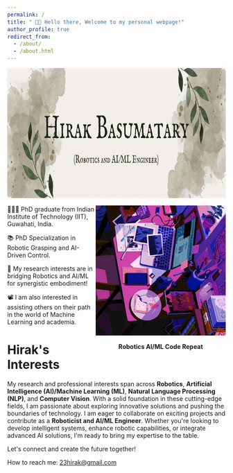 ```yaml
---
permalink: /
title: " 👋🏼 Hello there, Welcome to my personal webpage!"
author_profile: true
redirect_from: 
  - /about/
  - /about.html
---
```


<p align="center"><img src="/images/Hirak_Header.png" width="1380px" height="300px"></p>

<div style="float: right; width: 300px; text-align: center;">
    <img src="/images/Hirak_Coding.gif" alt="Robotics AI/ML Code Repeat" width="300px">
    <p><strong>Robotics AI/ML Code Repeat</strong></p>
</div>

<!-- >
Robotics AI/ML Code Repeat

![Robotics AI/ML Code Repeat](/images/Hirak_Coding.gif){: .align-right width="300px"}

-->

👨🏻‍💻 PhD graduate from Indian Institute of Technology (IIT), Guwahati, India.

📚 PhD Specialization in Robotic Grasping and AI-Driven Control.

🔬 My research interests are in bridging Robotics and AI/ML for synergistic embodiment!

📽️ I am also interested in assisting others on their path in the world of Machine Learning and academia.

Hirak's Interests
======
My research and professional interests span across **Robotics**,  **Artificial Intelligence (AI)/Machine Learning (ML)**, **Natural Language Processing (NLP)**, and **Computer Vision**. With a solid foundation in these cutting-edge fields, I am passionate about exploring innovative solutions and pushing the boundaries of technology. I am eager to collaborate on exciting projects and contribute as a **Roboticist and AI/ML Engineer**. Whether you're looking to develop intelligent systems, enhance robotic capabilities, or integrate advanced AI solutions, I'm ready to bring my expertise to the table.

Let's connect and create the future together!

How to reach me: 23hirak@gmail.com

<!--

For more info
------
More info about configuring Academic Pages can be found in [the guide](https://academicpages.github.io/markdown/). The [guides for the Minimal Mistakes theme](https://mmistakes.github.io/minimal-mistakes/docs/configuration/) (which this theme was forked from) might also be helpful.

-->